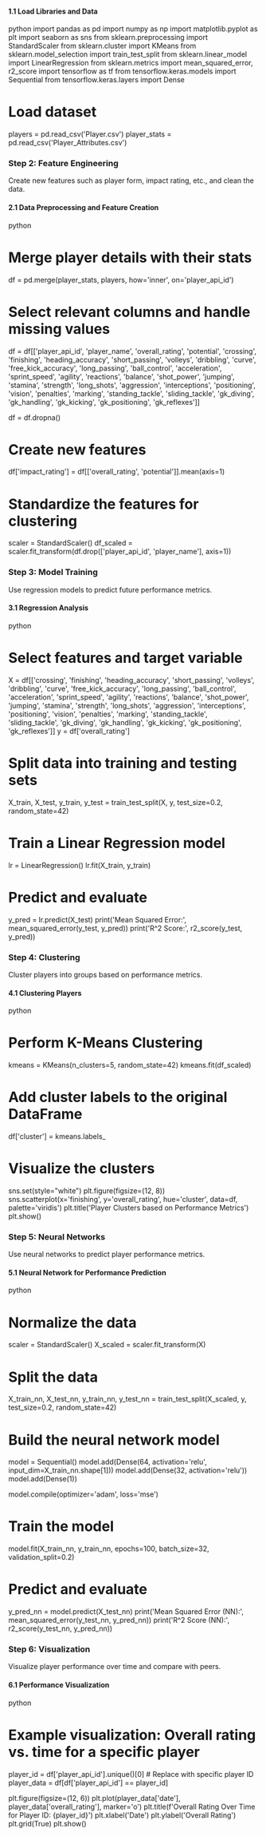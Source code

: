 #### 1.1 Load Libraries and Data

python
import pandas as pd
import numpy as np
import matplotlib.pyplot as plt
import seaborn as sns
from sklearn.preprocessing import StandardScaler
from sklearn.cluster import KMeans
from sklearn.model_selection import train_test_split
from sklearn.linear_model import LinearRegression
from sklearn.metrics import mean_squared_error, r2_score
import tensorflow as tf
from tensorflow.keras.models import Sequential
from tensorflow.keras.layers import Dense

# Load dataset
players = pd.read_csv('Player.csv')
player_stats = pd.read_csv('Player_Attributes.csv')


### Step 2: Feature Engineering
Create new features such as player form, impact rating, etc., and clean the data.

#### 2.1 Data Preprocessing and Feature Creation

python
# Merge player details with their stats
df = pd.merge(player_stats, players, how='inner', on='player_api_id')

# Select relevant columns and handle missing values
df = df[['player_api_id', 'player_name', 'overall_rating', 'potential', 'crossing', 'finishing', 
         'heading_accuracy', 'short_passing', 'volleys', 'dribbling', 'curve', 'free_kick_accuracy', 
         'long_passing', 'ball_control', 'acceleration', 'sprint_speed', 'agility', 'reactions', 
         'balance', 'shot_power', 'jumping', 'stamina', 'strength', 'long_shots', 'aggression', 
         'interceptions', 'positioning', 'vision', 'penalties', 'marking', 'standing_tackle', 
         'sliding_tackle', 'gk_diving', 'gk_handling', 'gk_kicking', 'gk_positioning', 'gk_reflexes']]

df = df.dropna()

# Create new features
df['impact_rating'] = df[['overall_rating', 'potential']].mean(axis=1)

# Standardize the features for clustering
scaler = StandardScaler()
df_scaled = scaler.fit_transform(df.drop(['player_api_id', 'player_name'], axis=1))


### Step 3: Model Training
Use regression models to predict future performance metrics.

#### 3.1 Regression Analysis

python
# Select features and target variable
X = df[['crossing', 'finishing', 'heading_accuracy', 'short_passing', 'volleys', 'dribbling', 
        'curve', 'free_kick_accuracy', 'long_passing', 'ball_control', 'acceleration', 'sprint_speed', 
        'agility', 'reactions', 'balance', 'shot_power', 'jumping', 'stamina', 'strength', 'long_shots', 
        'aggression', 'interceptions', 'positioning', 'vision', 'penalties', 'marking', 'standing_tackle', 
        'sliding_tackle', 'gk_diving', 'gk_handling', 'gk_kicking', 'gk_positioning', 'gk_reflexes']]
y = df['overall_rating']

# Split data into training and testing sets
X_train, X_test, y_train, y_test = train_test_split(X, y, test_size=0.2, random_state=42)

# Train a Linear Regression model
lr = LinearRegression()
lr.fit(X_train, y_train)

# Predict and evaluate
y_pred = lr.predict(X_test)
print('Mean Squared Error:', mean_squared_error(y_test, y_pred))
print('R^2 Score:', r2_score(y_test, y_pred))


### Step 4: Clustering
Cluster players into groups based on performance metrics.

#### 4.1 Clustering Players

python
# Perform K-Means Clustering
kmeans = KMeans(n_clusters=5, random_state=42)
kmeans.fit(df_scaled)

# Add cluster labels to the original DataFrame
df['cluster'] = kmeans.labels_

# Visualize the clusters
sns.set(style="white")
plt.figure(figsize=(12, 8))
sns.scatterplot(x='finishing', y='overall_rating', hue='cluster', data=df, palette='viridis')
plt.title('Player Clusters based on Performance Metrics')
plt.show()


### Step 5: Neural Networks
Use neural networks to predict player performance metrics.

#### 5.1 Neural Network for Performance Prediction

python
# Normalize the data
scaler = StandardScaler()
X_scaled = scaler.fit_transform(X)

# Split the data
X_train_nn, X_test_nn, y_train_nn, y_test_nn = train_test_split(X_scaled, y, test_size=0.2, random_state=42)

# Build the neural network model
model = Sequential()
model.add(Dense(64, activation='relu', input_dim=X_train_nn.shape[1]))
model.add(Dense(32, activation='relu'))
model.add(Dense(1))

model.compile(optimizer='adam', loss='mse')

# Train the model
model.fit(X_train_nn, y_train_nn, epochs=100, batch_size=32, validation_split=0.2)

# Predict and evaluate
y_pred_nn = model.predict(X_test_nn)
print('Mean Squared Error (NN):', mean_squared_error(y_test_nn, y_pred_nn))
print('R^2 Score (NN):', r2_score(y_test_nn, y_pred_nn))


### Step 6: Visualization
Visualize player performance over time and compare with peers.

#### 6.1 Performance Visualization

python
# Example visualization: Overall rating vs. time for a specific player
player_id = df['player_api_id'].unique()[0]  # Replace with specific player ID
player_data = df[df['player_api_id'] == player_id]

plt.figure(figsize=(12, 6))
plt.plot(player_data['date'], player_data['overall_rating'], marker='o')
plt.title(f'Overall Rating Over Time for Player ID: {player_id}')
plt.xlabel('Date')
plt.ylabel('Overall Rating')
plt.grid(True)
plt.show()
